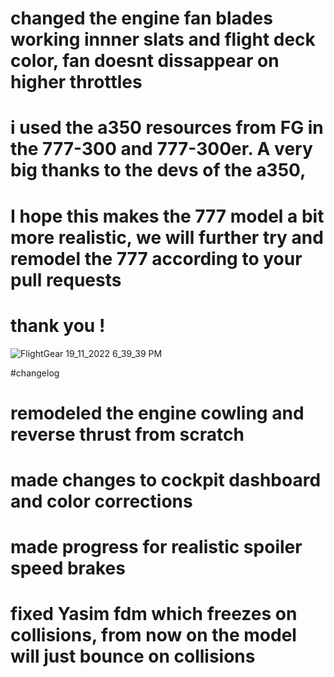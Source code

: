 # changed the engine fan blades working innner slats and flight deck color, fan doesnt dissappear on higher throttles 
# i used the a350 resources from FG  in the 777-300 and 777-300er. A very big thanks to the devs of the a350,

# I hope this makes the 777 model a bit more realistic, we will further try and remodel the 777 according to your pull requests
# thank you !

![FlightGear 19_11_2022 6_39_39 PM](https://user-images.githubusercontent.com/103198166/202856375-cf2881bf-3f4f-44bd-97fe-305dd6e8081e.png)

#changelog
# remodeled the engine cowling and reverse thrust from scratch
# made changes to cockpit dashboard and color corrections
# made progress for realistic spoiler speed brakes
# fixed Yasim fdm which freezes on collisions, from now on the model will just bounce on collisions
